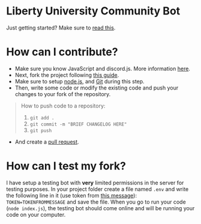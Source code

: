 # Liberty University Community Bot

Just getting started? Make sure to [read this](https://discord.com/channels/882719457963831377/882947607696121918/882951868295295006).

# How can I contribute?

 - Make sure you know JavaScript and discord.js. More information [here](https://discord.com/channels/882719457963831377/882947607696121918/882951868295295006).
 - Next, fork the project following [this guide](https://docs.github.com/en/get-started/quickstart/fork-a-repo).
  - Make sure to setup [node.js](https://nodejs.org/en/), and [Git](https://git-scm.com/) during this step.
 - Then, write some code or modify the existing code and push your changes to your fork of the repository.

> How to push code to a repository:
> 1. `git add .`
> 2. `git commit -m "BRIEF CHANGELOG HERE"`
> 3. `git push`

 - And create a [pull request](https://docs.github.com/en/github/collaborating-with-pull-requests/proposing-changes-to-your-work-with-pull-requests/creating-a-pull-request).

# How can I test my fork?
I have setup a testing bot with **very** limited permissions in the server for testing purposes. In your project folder create a file named `.env` and write the following line in it (use token from [this message](https://discord.com/channels/882719457963831377/882947607696121918/882960700035702834)): `TOKEN=TOKENFROMMESSAGE` and save the file. When you go to run your code (`node index.js`), the testing bot should come online and will be running your code on your computer.